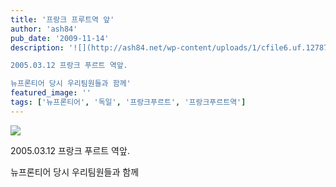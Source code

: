 ```yaml
---
title: '프랑크 프루트역 앞'
author: 'ash84'
pub_date: '2009-11-14'
description: '![](http://ash84.net/wp-content/uploads/1/cfile6.uf.12787F034AFE089032BDED.JPG)

2005.03.12 프랑크 푸르트 역앞.

뉴프론티어 당시 우리팀원들과 함께'
featured_image: ''
tags: ['뉴프론티어', '독일', '프랑크푸르트', '프랑크푸르트역']
---
```



![](http://ash84.net/wp-content/uploads/1/cfile6.uf.12787F034AFE089032BDED.JPG)

2005.03.12 프랑크 푸르트 역앞.

뉴프론티어 당시 우리팀원들과 함께



